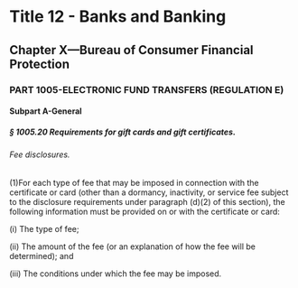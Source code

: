 
# Title 12 - Banks and Banking
## Chapter X—Bureau of Consumer Financial Protection
### PART 1005-ELECTRONIC FUND TRANSFERS (REGULATION E)
#### Subpart A-General
##### § 1005.20 Requirements for gift cards and gift certificates.
###### Fee disclosures.

(1)For each type of fee that may be imposed in connection with the certificate or card (other than a dormancy, inactivity, or service fee subject to the disclosure requirements under paragraph (d)(2) of this section), the following information must be provided on or with the certificate or card:

(i) The type of fee;

(ii) The amount of the fee (or an explanation of how the fee will be determined); and

(iii) The conditions under which the fee may be imposed.
